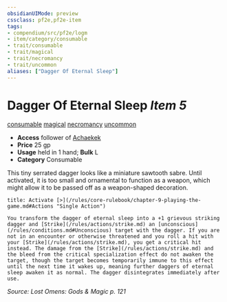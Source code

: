 ```yaml
---
obsidianUIMode: preview
cssclass: pf2e,pf2e-item
tags:
- compendium/src/pf2e/logm
- item/category/consumable
- trait/consumable
- trait/magical
- trait/necromancy
- trait/uncommon
aliases: ["Dagger Of Eternal Sleep"]
---
```

# Dagger Of Eternal Sleep *Item 5*  
[consumable](/rules/traits/consumable.md)  [magical](/rules/traits/magical.md)  [necromancy](/rules/traits/necromancy.md)  [uncommon](/rules/traits/uncommon.md)  

- **Access** follower of [Achaekek](/compendium/setting/deities/achaekek-logm.md)
- **Price** 25 gp
- **Usage** held in 1 hand; **Bulk** L
- **Category** Consumable

This tiny serrated dagger looks like a miniature sawtooth sabre. Until activated, it is too small and ornamental to function as a weapon, which might allow it to be passed off as a weapon-shaped decoration.

```ad-embed-ability
title: Activate [>](/rules/core-rulebook/chapter-9-playing-the-game.md#Actions "Single Action")

You transform the dagger of eternal sleep into a +1 grievous striking dagger and [Strike](/rules/actions/strike.md) an [unconscious](/rules/conditions.md#Unconscious) target with the dagger. If you are not in an encounter or otherwise threatened and you roll a hit with your [Strike](/rules/actions/strike.md), you get a critical hit instead. The damage from the [Strike](/rules/actions/strike.md) and the bleed from the critical specialization effect do not awaken the target, though the target becomes temporarily immune to this effect until the next time it wakes up, meaning further daggers of eternal sleep awaken it as normal. The dagger disintegrates immediately after use.
```

*Source: Lost Omens: Gods & Magic p. 121*